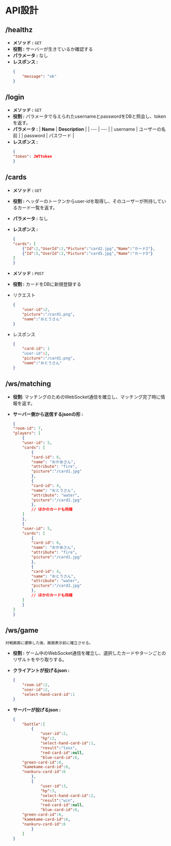 # API設計

## /healthz
- **メソッド :** `GET`
- **役割 :** サーバーが生きているか確認する
- **パラメータ :** なし
- **レスポンス :**
    ```json
    {
        "message": "ok"
    }
    ```

## /login
- **メソッド :** `GET`
- **役割 :** パラメータで与えられたusernameとpasswordをDBと照会し、tokenを返す。
- **パラメータ :**
| **Name** | **Description** |
| --- | --- |
| username | ユーザーの名前 |
| password | パスワード |
- **レスポンス :**
    ```json
    {
    "token": JWTtoken
    }
    ```

## /cards
- **メソッド :** `GET`
- **役割 :** ヘッダーのトークンからuser-idを取得し、そのユーザーが所持しているカード一覧を返す。
- **パラメータ :** なし
- **レスポンス :**
    ```json
    {
    "cards": [
        {"Id":2,"UserId":2,"Picture":"card2.jpg","Name":"カード2"},
        {"Id":5,"UserId":2,"Picture":"card5.jpg","Name":"カード5"}
    ]
    }
    ```

- **メソッド :** `POST`
- **役割 :** カードをDBに新規登録する
- リクエスト
    ```json
    {
        "user-id":2,
        "picture":"/card1.png",
        "name":"おとうさん"
    }
    ```
- レスポンス
    ```json
    {
        "card-id": 1
        "user-id":2,
        "picture":"/card1.png",
        "name":"おとうさん"
    }
    ```

## /ws/matching

- **役割**: マッチングのためのWebSocket通信を確立し、マッチング完了時に情報を返す。
- **サーバー側から送信するjsonの形 :**

    ```json
    {
    "room-id": 7,
    "players": [
        {
        "user-id": 5,
        "cards": [
            {
            "card-id": 6,
            "name": "おかあさん",
            "attribute": "fire",
            "picture":"/card1.jpg"
            },
            {
            "card-id": 4,
            "name": "おとうさん",
            "attribute": "water",
            "picture":"/card2.jpg"
            },
            // ほかのカードも同様
        ]
        },
        {
        "user-id": 5,
        "cards": [
            {
            "card-id": 6,
            "name": "おかあさん",
            "attribute": "fire",
            "picture":"/card1.jpg"
            },
            {
            "card-id": 4,
            "name": "おとうさん",
            "attribute": "water",
            "picture":"/card2.jpg"
            },
            // ほかのカードも同様
        ]
        }
    ]
    }
    ```

## /ws/game

```
対戦画面に遷移した後、画面表示前に確立させる。
```

- **役割 :** ゲーム中のWebSocket通信を確立し、選択したカードやターンごとのリザルトをやり取りする。
- **クライアントが投げるjson :**

    ```json
    {
        "room-id":2,
        "user-id":2,
        "select-hand-card-id":1
    }
    ```

- **サーバーが投げるjson :**

    ```json
    {
        "battle":[
            {
                "user-id":2,
                "hp":2,
                "select-hand-card-id":1,
                "result":"loss",
                "red-card-id":null,
                "blue-card-id":6,
        "green-card-id":6,
        "kamekame-card-id":6,
        "nankuru-card-id":6
            },
            {
                "user-id":3,
                "hp":3,
                "select-hand-card-id":2,
                "result":"win",
                "red-card-id":null,
                "blue-card-id":6,
        "green-card-id":6,
        "kamekame-card-id":6,
        "nankuru-card-id":6
            }
        ]
    }
    ```
